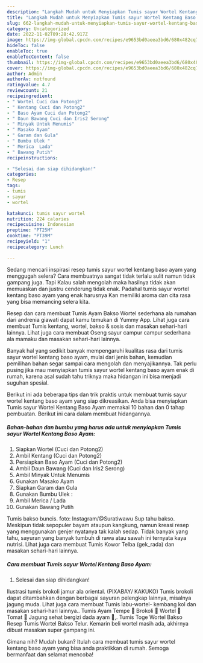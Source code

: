 ```yaml
---
description: "Langkah Mudah untuk Menyiapkan Tumis sayur Wortel Kentang Baso Ayam yang Enak Banget"
title: "Langkah Mudah untuk Menyiapkan Tumis sayur Wortel Kentang Baso Ayam yang Enak Banget"
slug: 662-langkah-mudah-untuk-menyiapkan-tumis-sayur-wortel-kentang-baso-ayam-yang-enak-banget
category: Uncategorized
date: 2022-11-02T09:28:42.917Z
image: https://img-global.cpcdn.com/recipes/e9653bd0aeea3bd6/680x482cq70/tumis-sayur-wortel-kentang-baso-ayam-foto-resep-utama.jpg
hideToc: false
enableToc: true
enableTocContent: false
thumbnail: https://img-global.cpcdn.com/recipes/e9653bd0aeea3bd6/680x482cq70/tumis-sayur-wortel-kentang-baso-ayam-foto-resep-utama.jpg
cover: https://img-global.cpcdn.com/recipes/e9653bd0aeea3bd6/680x482cq70/tumis-sayur-wortel-kentang-baso-ayam-foto-resep-utama.jpg
author: Admin
authorAv: notfound
ratingvalue: 4.7
reviewcount: 21
recipeingredient:
- " Wortel Cuci dan Potong2"
- " Kentang Cuci dan Potong2"
- " Baso Ayam Cuci dan Potong2"
- " Daun Bawang Cuci dan Iris2 Serong"
- " Minyak Untuk Menumis"
- " Masako Ayam"
- " Garam dan Gula"
- " Bumbu Ulek "
- " Merica  Lada"
- " Bawang Putih"
recipeinstructions:

- "Selesai dan siap dihidangkan!"
categories:
- Resep
tags:
- tumis
- sayur
- wortel

katakunci: tumis sayur wortel 
nutrition: 224 calories
recipecuisine: Indonesian
preptime: "PT25M"
cooktime: "PT39M"
recipeyield: "1"
recipecategory: Lunch

---
```



Sedang mencari inspirasi resep tumis sayur wortel kentang baso ayam yang menggugah selera? Cara membuatnya sangat tidak terlalu sulit namun tidak gampang juga. Tapi Kalau salah mengolah maka hasilnya tidak akan memuaskan dan justru cenderung tidak enak. Padahal tumis sayur wortel kentang baso ayam yang enak harusnya Kan memiliki aroma dan cita rasa yang bisa memancing selera kita.


Resep dan cara membuat Tumis Ayam Bakso Wortel sederhana ala rumahan dari andrenia giawati dapat kamu temukan di Yummy App. Lihat juga cara membuat Tumis kentang, wortel, bakso &amp; sosis dan masakan sehari-hari lainnya. Lihat juga cara membuat Oseng sayur campur campur sederhana ala mamaku dan masakan sehari-hari lainnya.

Banyak hal yang sedikit banyak mempengaruhi kualitas rasa dari tumis sayur wortel kentang baso ayam, mulai dari jenis bahan, kemudian pemilihan bahan segar sampai cara mengolah dan menyajikannya. Tak perlu pusing jika mau menyiapkan tumis sayur wortel kentang baso ayam enak di rumah, karena asal sudah tahu triknya maka hidangan ini bisa menjadi suguhan spesial.


Berikut ini ada beberapa tips dan trik praktis untuk membuat tumis sayur wortel kentang baso ayam yang siap dikreasikan. Anda bisa menyiapkan Tumis sayur Wortel Kentang Baso Ayam memakai 10 bahan dan 0 tahap pembuatan. Berikut ini cara dalam membuat hidangannya.

<!--inarticleads1-->

##### Bahan-bahan dan bumbu yang harus ada untuk menyiapkan Tumis sayur Wortel Kentang Baso Ayam:

1. Siapkan  Wortel (Cuci dan Potong2)
1. Ambil  Kentang (Cuci dan Potong2)
1. Persiapkan  Baso Ayam (Cuci dan Potong2)
1. Ambil  Daun Bawang (Cuci dan Iris2 Serong)
1. Ambil  Minyak Untuk Menumis
1. Gunakan  Masako Ayam
1. Siapkan  Garam dan Gula
1. Gunakan  Bumbu Ulek :
1. Ambil  Merica / Lada
1. Gunakan  Bawang Putih


Tumis bakso buncis. foto: Instagram/@Suratiwawu Sup tahu bakso. Meskipun tidak sepopuler bayam ataupun kangkung, namun kreasi resep yang menggunakan genjer nyatanya tak kalah sedap. Tidak banyak yang tahu, sayuran yang banyak tumbuh di rawa atau sawah ini ternyata kaya nutrisi. Lihat juga cara membuat Tumis Kowor Telba (gek_rada) dan masakan sehari-hari lainnya. 

<!--inarticleads2-->

##### Cara membuat Tumis sayur Wortel Kentang Baso Ayam:


1. Selesai dan siap dihidangkan!

Ilustrasi tumis brokoli jamur ala oriental. (PIXABAY/ KAKUKO) Tumis brokoli dapat ditambahkan dengan berbagai sayuran pelengkap lainnya, misalnya jagung muda. Lihat juga cara membuat Tumis labu-wortel- kembang kol dan masakan sehari-hari lainnya.. Tumis Ayam Tempe 🥦 Brokoli 🥕 Wortel 🍅 Tomat 🌽 Jagung sehat bergizi dada ayam 🍗,. Tumis Toge Wortel Bakso Resep Tumis Wortel Bakso Telur. Kemarin beli wortel masih ada, akhirnya dibuat masakan super gampang ini. 

Gimana nih? Mudah bukan? Itulah cara membuat tumis sayur wortel kentang baso ayam yang bisa anda praktikkan di rumah. Semoga bermanfaat dan selamat mencoba!
